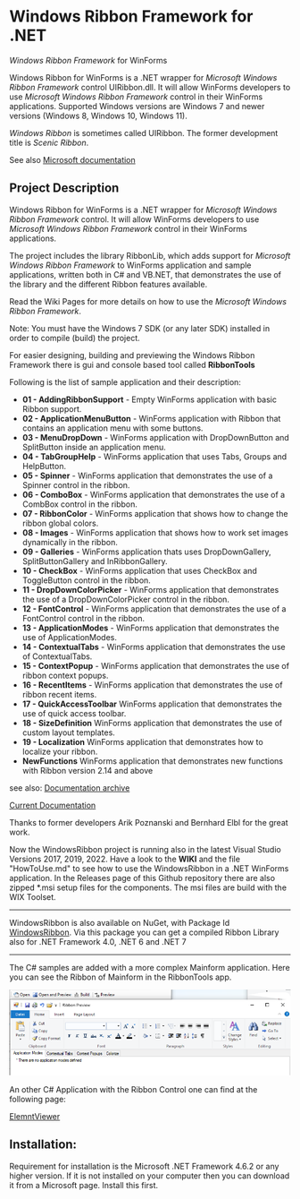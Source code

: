 # Windows Ribbon Framework for .NET

*Windows Ribbon Framework* for WinForms

Windows Ribbon for WinForms is a .NET wrapper for *Microsoft Windows Ribbon Framework* control UIRibbon.dll. It will allow WinForms developers to use *Microsoft Windows Ribbon Framework* control in their WinForms applications. Supported Windows versions are Windows 7 and newer versions (Windows 8, Windows 10, Windows 11).

*Windows Ribbon* is sometimes called UIRibbon. The former development title is *Scenic Ribbon*.

See also [Microsoft documentation](https://learn.microsoft.com/en-us/windows/win32/windowsribbon/-uiplat-windowsribbon-entry)

## **Project Description**

 Windows Ribbon for WinForms is a .NET wrapper for *Microsoft Windows Ribbon Framework* control.
 It will allow WinForms developers to use *Microsoft Windows Ribbon Framework* control in their WinForms applications.

The project includes the library RibbonLib, which adds support for *Microsoft Windows Ribbon Framework* to WinForms application and sample applications, written both in C# and VB.NET, that demonstrates the use of the library and the different Ribbon features available.

Read the Wiki Pages for more details on how to use the *Microsoft Windows Ribbon Framework*.

Note: You must have the Windows 7 SDK (or any later SDK) installed in order to compile (build) the project.

For easier designing, building and previewing the Windows Ribbon Framework there is gui and console based tool called **RibbonTools**

Following is the list of sample application and their description: 

- **01 - AddingRibbonSupport** - Empty WinForms application with basic Ribbon support.
- **02 - ApplicationMenuButton** - WinForms application with Ribbon that contains an application menu with some buttons.
- **03 - MenuDropDown** - WinForms application with DropDownButton and SplitButton inside an application menu.
- **04 - TabGroupHelp** - WinForms application that uses Tabs, Groups and HelpButton.
- **05 - Spinner** - WinForms application that demonstrates the use of a Spinner control in the ribbon.
- **06 - ComboBox** - WinForms application that demonstrates the use of a CombBox control in the ribbon.
- **07 - RibbonColor** - WinForms application that shows how to change the ribbon global colors.
- **08 - Images** - WinForms application that shows how to work set images dynamically in the ribbon.
- **09 - Galleries** - WinForms application thats uses DropDownGallery, SplitButtonGallery and InRibbonGallery.
- **10 - CheckBox** - WinForms application that uses CheckBox and ToggleButton control in the ribbon.
- **11 - DropDownColorPicker** - WinForms application that demonstrates the use of a DropDownColorPicker control in the ribbon.
- **12 - FontControl** - WinForms application that demonstrates the use of a FontControl control in the ribbon.
- **13 - ApplicationModes** - WinForms application that demonstrates the use of ApplicationModes.
- **14 - ContextualTabs** - WinForms application that demonstrates the use of ContextualTabs.
- **15 - ContextPopup** - WinForms application that demonstrates the use of ribbon context popups.
- **16 - RecentItems** - WinForms application that demonstrates the use of ribbon recent items.
- **17 - QuickAccessToolbar** WinForms application that demonstrates the use of quick access toolbar.
- **18 - SizeDefinition** WinForms application that demonstrates the use of custom layout templates.
- **19 - Localization** WinForms application that demonstrates how to localize your ribbon.
- **NewFunctions** WinForms application that demonstrates new functions with Ribbon version 2.14 and above

see also:
[Documentation archive](https://www.codeproject.com/Articles/55599/Windows-Ribbon-for-WinForms-Part-Table-of-Conten)

[Current Documentation](https://github.com/harborsiem/WindowsRibbon/wiki)

Thanks to former developers Arik Poznanski and Bernhard Elbl for the great work.


Now the WindowsRibbon project is running also in the latest Visual Studio Versions 2017, 2019, 2022. Have a look to the **WIKI** and the file "HowToUse.md" to see how to use the WindowsRibbon in a .NET WinForms application. In the Releases page of this Github repository there are also zipped *.msi setup files for the components. The msi files are build with the WIX Toolset.

---

WindowsRibbon is also available on NuGet, with Package Id [WindowsRibbon](https://www.nuget.org/packages/WindowsRibbon). Via this package you can get a compiled Ribbon Library also for .NET Framework 4.0, .NET 6 and .NET 7

---

The C# samples are added with a more complex Mainform application. Here you can see the Ribbon of Mainform in the RibbonTools app.


![PrintPreview](./Images/PrintPreview.png)


An other C# Application with the Ribbon Control one can find at the following page:

[ElemntViewer](https://github.com/harborsiem/ELEMNTViewer)

## Installation:

Requirement for installation is the Microsoft .NET Framework 4.6.2 or any higher version. If it is not installed on your computer then you can download it from a Microsoft page. Install this first.

